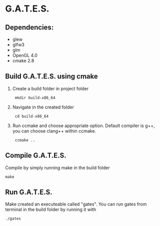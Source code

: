 # G.A.T.E.S.

## Dependencies:
- glew
- glfw3
- glm
- OpenGL 4.0
- cmake 2.8

## Build G.A.T.E.S. using cmake
1. Create a build folder in project folder

        mkdir build-x86_64

2. Navigate in the created folder

        cd build-x86_64

3. Run ccmake and choose appropriate option. Default compiler is g++, you can choose clang++ within ccmake.

        ccmake ..

## Compile G.A.T.E.S.
Compile by simply running make in the build folder

    make

## Run G.A.T.E.S.
Make created an executeable called "gates". You can run gates from terminal in the build folder by running it with

    ./gates




